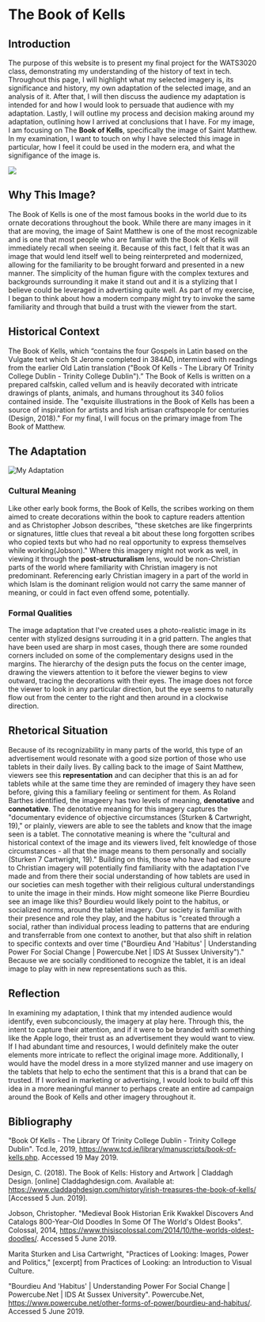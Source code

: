 # The Book of Kells

## Introduction
The purpose of this website is to present my final project for the WATS3020 class, demonstrating my understanding of the history of text in tech. Throughout this page, I will highlight what my selected imagery is, its significance and history, my own adaptation of the selected image, and an analysis of it. After that, I will then discuss the audience my adaptation is intended for and how I would look to persuade that audience with my adaptation. Lastly, I will outline my process and decision making around my adaptation, outlining how I arrived at conclusions that I have. For my image, I am focusing on The **Book of Kells**, specifically the image of Saint Matthew. In my examination, I want to touch on why I have selected this image in particular, how I feel it could be used in the modern era, and what the signifigance of the image is.

<div id="container">
  <img src="http://www.florin.ms/mathkells.jpg">
  </div>

## Why This Image?
The Book of Kells is one of the most famous books in the world due to its ornate decorations throughout the book. While there are many images in it that are moving, the image of Saint Matthew is one of the most recognizable and is one that most people who are familiar with the Book of Kells will immediately recall when seeing it. Because of this fact, I felt that it was an image that would lend itself well to being reinterpreted and modernized, allowing for the familiarity to be brought forward and presented in a new manner. The simplicity of the human figure with the complex textures and backgrounds surrounding it make it stand out and it is a stylizing that I believe could be leveraged in advertising quite well. As part of my exercise, I began to think about how a modern company might try to invoke the same familiarity and through that build a trust with the viewer from the start.

## Historical Context
The Book of Kells, which “contains the four Gospels in Latin based on the Vulgate text which St Jerome completed in 384AD, intermixed with readings from the earlier Old Latin translation ("Book Of Kells - The Library Of Trinity College Dublin - Trinity College Dublin").” The Book of Kells is written on a prepared calfskin, called vellum and is heavily decorated with intricate drawings of plants, animals, and humans throughout its 340 folios contained inside. The "exquisite illustrations in the Book of Kells has been a source of inspiration for artists and Irish artisan craftspeople for centuries (Design, 2018)." For my final, I will focus on the primary image from The Book of Matthew.

## The Adaptation
![My Adaptation](https://i.imgur.com/w3kmxRE.png)

### Cultural Meaning
 Like other early book forms, the Book of Kells, the scribes working on them aimed to create decorations within the book to capture readers attention and as Christopher Jobson describes, "these sketches are like fingerprints or signatures, little clues that reveal a bit about these long forgotten scribes who copied texts but who had no real opportunity to express themselves while working(Jobson)." Where this imagery might not work as well, in viewing it through the **post-structuralism** lens, would be non-Christian parts of the world where familiarity with Christian imagery is not predominant. Referencing early Christian imagery in a part of the world in which Islam is the dominant religion would not carry the same manner of meaning, or could in fact even offend some, potentially.

 ### Formal Qualities ###
 The image adaptation that I've created uses a photo-realistic image in its center with stylized designs surrouding it in a grid pattern. The angles that have been used are sharp in most cases, though there are some rounded corners included on some of the complementary designs used in the margins. The hierarchy of the design puts the focus on the center image, drawing the viewers attention to it before the viewer begins to view outward, tracing the decorations with their eyes. The image does not force the viewer to look in any particular direction, but the eye seems to naturally flow out from the center to the right and then around in a clockwise direction.

## Rhetorical Situation
Because of its recognizability in many parts of the world, this type of an advertisement would resonate with a good size portion of those who use tablets in their daily lives. By calling back to the image of Saint Matthew, viewers see this **representation** and can decipher that this is an ad for tablets while at the same time they are reminded of imagery they have seen before, giving this a familiary feeling or sentiment for them. As Roland Barthes identified, the imageery has two levels of meaning, **denotative** and **connotative**. The denotative meaning for this imagery captures the "documentary evidence of objective circumstances (Sturken & Cartwright, 19)," or plainly, viewers are able to see the tablets and know that the image seen is a tablet. The connotative meaning is where the "cultural and historical context of the image and its viewers lived, felt knowledge of those circumstances - all that the image means to them personally and socially (Sturken 7 Cartwright, 19)." Building on this, those who have had exposure to Christian imagery will potentially find familiarity with the adaptation I've made and from there their social understanding of how tablets are used in our societies can mesh together with their religious cultural understandings to unite the image in their minds. How might someone like Pierre Bourdieu see an image like this? Bourdieu would likely point to the habitus, or socialized norms, around the tablet imagery. Our society is familiar with their presence and role they play, and the habitus is "created through a social, rather than individual process leading to patterns that are enduring and transferrable from one context to another, but that also shift in relation to specific contexts and over time ("Bourdieu And 'Habitus' | Understanding Power For Social Change | Powercube.Net | IDS At Sussex University")." Because we are socially conditioned to recognize the tablet, it is an ideal image to play with in new representations such as this.

## Reflection
In examining my adaptation, I think that my intended audience would identify, even subconciously, the imagery at play here. Through this, the intent to capture their attention, and if it were to be branded with something like the Apple logo, their trust as an advertisement they would want to view. If I had abundant time and resources, I would definitely make the outer elements more intricate to reflect the original image more. Additionally, I would have the model dress in a more stylized manner and use imagery on the tablets that help to echo the sentiment that this is a brand that can be trusted. If I worked in marketing or advertising, I would look to build off this idea in a more meaningful manner to perhaps create an entire ad campaign around the Book of Kells and other imagery throughout it.

## Bibliography
"Book Of Kells - The Library Of Trinity College Dublin - Trinity College Dublin". Tcd.Ie, 2019, https://www.tcd.ie/library/manuscripts/book-of-kells.php. Accessed 19 May 2019.

Design, C. (2018). The Book of Kells: History and Artwork | Claddagh Design. [online] Claddaghdesign.com. Available at: https://www.claddaghdesign.com/history/irish-treasures-the-book-of-kells/ [Accessed 5 Jun. 2019].

Jobson, Christopher. "Medieval Book Historian Erik Kwakkel Discovers And Catalogs 800-Year-Old Doodles In Some Of The World's Oldest Books". Colossal, 2014, https://www.thisiscolossal.com/2014/10/the-worlds-oldest-doodles/. Accessed 5 June 2019.

Marita Sturken and Lisa Cartwright, "Practices of Looking: Images, Power and Politics," [excerpt] from Practices of Looking: an Introduction to Visual Culture.

"Bourdieu And 'Habitus' | Understanding Power For Social Change | Powercube.Net | IDS At Sussex University". Powercube.Net, https://www.powercube.net/other-forms-of-power/bourdieu-and-habitus/. Accessed 5 June 2019.